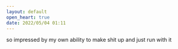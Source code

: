 ```yaml
---
layout: default
open_heart: true
date: 2022/05/04 01:11
---
```


so impressed by my own ability to make shit up and just run with it
